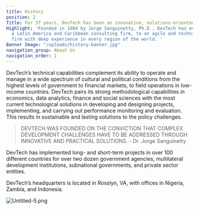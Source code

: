 ```yaml
---
title: History
position: 2
Title: For 37 years, DevTech has been an innovative, solutions-oriented firm.
Highlight: 'Founded in 1984 by Jorge Sanguinetty, Ph.D., DevTech has evolved from
  a Latin America and Caribbean consulting firm, to an agile and technically robust
  firm with deep experience in every region of the world. '
Banner Image: "/uploads/history-banner.jpg"
navigation_group: About Us
navigation_order: 1
---
```


DevTech’s technical capabilities complement its ability to operate and manage in a wide spectrum of cultural and political conditions from the highest levels of government to financial markets, to field operations in low-income countries. DevTech pairs its strong methodological capabilities in economics, data analytics, finance and social sciences with the most current technological solutions in developing and designing projects, implementing, and carrying out performance monitoring and evaluation. This results in sustainable and lasting solutions to the policy challenges.

> DEVTECH WAS FOUNDED ON THE CONVICTION THAT COMPLEX DEVELOPMENT CHALLENGES HAVE TO BE ADDRESSED THROUGH INNOVATIVE AND PRACTICAL SOLUTIONS. - Dr. Jorge Sanguinetty

DevTech has implemented long- and short-term projects in over 100 different countries for over two dozen government agencies, multilateral development institutions, subnational governments, and private sector entities.

DevTech’s headquarters is located in Rosslyn, VA, with offices in Nigeria, Zambia, and Indonesia.

![Untitled-5.png](/uploads/Untitled-5.png)